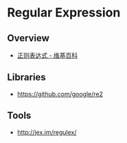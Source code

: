 # Regular Expression

## Overview

- [正则表达式 - 维基百科](https://zh.wikipedia.org/wiki/%E6%AD%A3%E5%88%99%E8%A1%A8%E8%BE%BE%E5%BC%8F)

## Libraries

- https://github.com/google/re2

## Tools

- http://jex.im/regulex/
